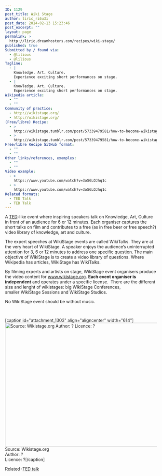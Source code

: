 ```yaml
---
ID: 1129
post_title: Wiki Stage
author: liric_ri6u3i
post_date: 2014-02-13 15:23:46
post_excerpt: ""
layout: page
permalink: >
  http://liric.dreamhosters.com/recipes/wiki-stage/
published: true
Submitted by / found via:
  - @lilious
  - @lilious
Tagline:
  - |
    Knowledge. Art. Culture.
    Experience exciting short performances on stage.
  - |
    Knowledge. Art. Culture.
    Experience exciting short performances on stage.
Wikipedia article:
  - ""
  - ""
Community of practice:
  - http://wikistage.org/
  - http://wikistage.org/
(Free/libre) Recipe:
  - >
    http://wikistage.tumblr.com/post/57339479581/how-to-become-wikistage-event-organiser
  - >
    http://wikistage.tumblr.com/post/57339479581/how-to-become-wikistage-event-organiser
Free/libre Recipe GitHub format:
  - ""
  - ""
Other links/references, examples:
  - ""
  - ""
Video example:
  - >
    https://www.youtube.com/watch?v=3oS6LOJhq1c
  - >
    https://www.youtube.com/watch?v=3oS6LOJhq1c
Related formats:
  - TED Talk
  - TED Talk
---
```

A <a title="TED talk" href="http://www.co-creative-recipes.cc/recipes/ted-talk/">TED</a>-like event where inspiring speakers talk on Knowledge, Art, Culture in front of an audience for 6 or 12 minutes. Each organiser captures the short talks on film and contributes to a free (as in free beer or free speech?) video library of knowledge, art and culture.

The expert speeches at WikiStage events are called WikiTalks. They are at the very heart of WikiStage. A speaker enjoys the audience’s uninterrupted attention for 3, 6 or 12 minutes to address one specific question. The main objective of WikiStage is to create a video library of questions. Where Wikipedia has articles, WikiStage has WikiTalks.

By filming experts and artists on stage, WikiStage event organisers produce the video content for <a href="http://www.wikistage.org/" target="_blank">www.wikistage.org</a>. <strong>Each event organiser is independent</strong> and operates under a specific license.  There are the different size and lenght of wikistages: big WikiStage Conferences, smaller WikiStage Sessions and WikiStage Studios.

No WikiStage event should be without music.

&nbsp;

[caption id="attachment_1303" align="aligncenter" width="614"]<a href="http://www.co-creative-recipes.cc/wp-content/uploads/2014/02/wikistage.jpg"><img class=" wp-image-1303 " alt="Source: Wikistage.org Author: ? Licence: ?" src="http://www.co-creative-recipes.cc/wp-content/uploads/2014/02/wikistage-1024x681.jpg" width="614" height="409" /></a> Source: Wikistage.org<br />Author: ?<br />Licence: ?[/caption]

Related :<a href="TED talk">TED talk</a>